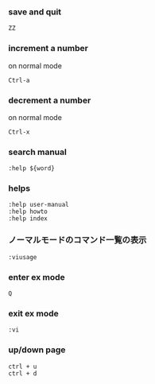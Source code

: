 ### save and quit
```
ZZ
```

### increment a number
on normal mode
```
Ctrl-a
```

### decrement a number
on normal mode
```
Ctrl-x
```

### search manual
```
:help ${word}
```

### helps
```
:help user-manual
:help howto
:help index
```

### ノーマルモードのコマンド一覧の表示
```
:viusage
```

### enter ex mode
```
Q
```

### exit ex mode
```
:vi
```

### up/down page
```
ctrl + u
ctrl + d
```
